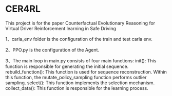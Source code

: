 # CER4RL
This project is for the paper Counterfactual Evolutionary Reasoning for Virtual Driver Reinforcement learning in Safe Driving

1、carla_env folder is the configuration of the train and test carla env.

2、PPO.py is the configuration of the Agent.

3、The main loop in main.py consists of four main functions:
	init(): This function is responsible for generating the initial sequence.
	rebuild_function(): This function is used for sequence reconstruction. Within this function, the mutate_policy_sampling function performs outlier sampling. 
	select(): This function implements the selection mechanism.
	collect_data(): This function is responsible for the learning process.
